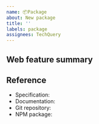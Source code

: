 ```yaml
---
name: 📦Package
about: New package
title: ''
labels: package
assignees: TechQuery
---
```


## Web feature summary

<!-- Its official name and description -->

## Reference

-   Specification: <!-- https://www.w3.org/ , https://whatwg.org/ or https://tc39.es/ -->
-   Documentation: <!-- https://developer.mozilla.org/ -->
-   Git repository: <!-- https://github.com/ or https://gitlab.com/ -->
-   NPM package: <!-- https://www.npmjs.com/ -->
